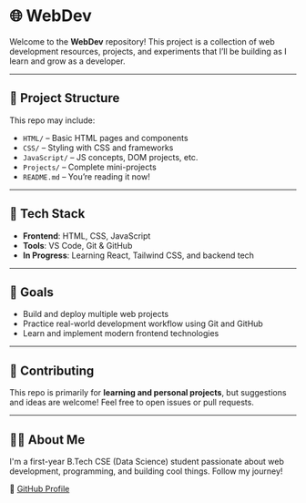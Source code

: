 # 🌐 WebDev

Welcome to the **WebDev** repository! This project is a collection of web development resources, projects, and experiments that I’ll be building as I learn and grow as a developer.

---

## 📁 Project Structure

This repo may include:

- `HTML/` – Basic HTML pages and components
- `CSS/` – Styling with CSS and frameworks
- `JavaScript/` – JS concepts, DOM projects, etc.
- `Projects/` – Complete mini-projects
- `README.md` – You’re reading it now!

---

## 🚀 Tech Stack

- **Frontend**: HTML, CSS, JavaScript
- **Tools**: VS Code, Git & GitHub
- **In Progress**: Learning React, Tailwind CSS, and backend tech

---

## 📌 Goals

- Build and deploy multiple web projects
- Practice real-world development workflow using Git and GitHub
- Learn and implement modern frontend technologies

---

## 🤝 Contributing

This repo is primarily for **learning and personal projects**, but suggestions and ideas are welcome! Feel free to open issues or pull requests.

---

## 🙋‍♂️ About Me

I'm a first-year B.Tech CSE (Data Science) student passionate about web development, programming, and building cool things. Follow my journey!

📌 [GitHub Profile](https://github.com/Himanshu777685)

